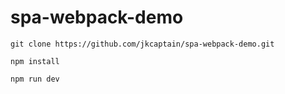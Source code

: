 # spa-webpack-demo

```
git clone https://github.com/jkcaptain/spa-webpack-demo.git

npm install

npm run dev

```
